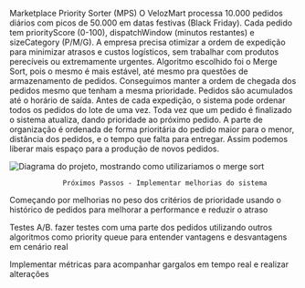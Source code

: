  Marketplace Priority Sorter (MPS)
    O VelozMart processa 10.000 pedidos diários com picos de 50.000 em datas festivas (Black Friday). Cada pedido tem priorityScore (0-100), dispatchWindow (minutos restantes) e sizeCategory (P/M/G). A empresa precisa otimizar a ordem de expedição para minimizar atrasos e custos logísticos, sem trabalhar com produtos perecíveis ou extremamente urgentes.
    Algoritmo escolhido foi o Merge Sort, pois o mesmo é mais estável, até mesmo pra questões de armazenamento de pedidos. Conseguimos manter a ordem de chegada dos pedidos mesmo que tenham a mesma prioridade.
    Pedidos são acumulados até o horário de saída. Antes de cada expedição, o sistema pode ordenar todos os pedidos do lote de uma vez. Toda vez que um pedido é finalizado o sistema atualiza, dando prioridade ao próximo pedido. A parte de organização é ordenada de forma prioritária do pedido maior para o menor, distância dos pedidos, e o tempo que falta para entregar. Assim podemos liberar mais espaço para a produção de novos pedidos.


<img src="[https://github.com/MDrovetto/Projeto-ADA-Meli/blob/main/merge%20sort.png)" alt="Diagrama do projeto, mostrando como utilizariamos o merge sort">


                 Próximos Passos - Implementar melhorias do sistema

Começando por melhorias no peso dos critérios de prioridade usando o histórico de pedidos para melhorar a performance e reduzir o atraso

Testes A/B. fazer testes com uma parte dos pedidos utilizando outros algoritmos como priority queue para entender vantagens e desvantagens em cenário real

Implementar métricas para acompanhar gargalos em tempo real e realizar alterações 
